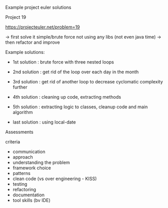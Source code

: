 Example project euler solutions

Project 19

https://projecteuler.net/problem=19

-> first solve it simple/brute force not using any libs (not even java time)
-> then refactor and improve

Example solutions:
- 1st solution : brute force with three nested loops
- 2nd solution : get rid of the loop over each day in the month
- 3rd solution : get rid of another loop to decrease cyclomatic complexity further
- 4th solution : cleaning up code, extracting methods
- 5th solution : extracting logic to classes, cleanup code and main algorithm

- last solution : using local-date

Assessments

criteria
- communication
- approach
- understanding the problem
- framework choice
- patterns
- clean code (vs over engineering - KISS)
- testing
- refactoring
- documentation
- tool skills (bv IDE)
